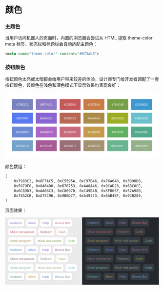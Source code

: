 # 颜色

### 主题色

当用户访问机器人的页面时，内置的浏览器会尝试从 HTML 提取 theme-color meta 标签，状态栏和标题栏会自动适配主题色：

```html
<meta name="theme-color" content="#673ab8">
```

### 按钮颜色

按钮颜色太亮或太暗都会给用户带来较差的体验，设计师专门给开发者调配了一套按钮颜色，该颜色在浅色和深色模式下显示效果均表现良好：

![](./color-app-button.svg)

颜色数组：

```
[
    0x7983C2, 0x8F7AC5, 0xC5595A, 0xC97B46, 0x76A048, 0x3D98D0,
    0x5979F0, 0x8A64D0, 0xB76753, 0xAA8A46, 0x9CAD23, 0x6BC0CE,
    0x6C89D3, 0xAA66C3, 0xC8697D, 0xC49B4B, 0x5FB05F, 0x52A98B,
    0x75A2CB, 0xA75C96, 0x9B6D77, 0xA49373, 0x6AB48F, 0x93B289,
]
```

页面效果：

![](./color-app-button-preview.svg)